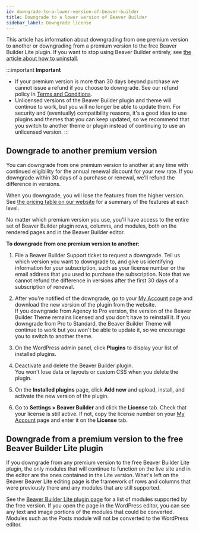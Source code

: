 ```yaml
---
id: downgrade-to-a-lower-version-of-beaver-builder
title: Downgrade to a lower version of Beaver Builder
sidebar_label: Downgrade license
---
```


This article has information about downgrading from one premium version to
another or downgrading from a premium version to the free Beaver Builder Lite
plugin. If you want to stop using Beaver Builder entirely, see [the article about  how to uninstall](/beaver-builder/troubleshooting/updates-license/uninstall-or-deactivate-the-beaver-builder-plugin/#uninstall-beaver-builder-plugin-and-settings.md).

:::important **Important**
  * If your premium version is more than 30 days beyond purchase we cannot issue a refund if you choose to downgrade. See our refund policy in [Terms and Conditions](https://www.wpbeaverbuilder.com/terms-and-conditions/).
  * Unlicensed versions of the Beaver Builder plugin and theme will continue to work, but you will no longer be able to update them. For security and (eventually) compatibility reasons, it's a good idea to use plugins and themes that you can keep updated, so we recommend that you switch to another theme or plugin instead of continuing to use an unlicensed version.
:::

## Downgrade to another premium version

You can downgrade from one premium version to another at any time with
continued eligibility for the annual renewal discount for your new rate. If
you downgrade within 30 days of a purchase or renewal, we'll refund the
difference in versions.

When you downgrade, you will lose the features from the higher version. See
[the pricing table on our website](https://www.wpbeaverbuilder.com/pricing/)
for a summary of the features at each level.

No matter which premium version you use, you'll have access to the entire set
of Beaver Builder plugin rows, columns, and modules, both on the rendered
pages and in the Beaver Builder editor.

**To downgrade from one premium version to another:**

  1. File a Beaver Builder Support ticket to request a downgrade. Tell us which version you want to downgrade to, and give us identifying information for your subscription, such as your license number or the email address that you used to purchase the subscription. Note that we cannot refund the difference in versions after the first 30 days of a subscription of renewal.
  2. After you're notified of the downgrade, go to your [My Account](https://www.wpbeaverbuilder.com/my-account/) page and download the new version of the plugin from the website.  
If you downgrade from Agency to Pro version, the version of the Beaver Builder
Theme remains licensed and you don't have to reinstall it. If you downgrade
from Pro to Standard, the Beaver Builder Theme will continue to work but you
won't be able to update it, so we encourage you to switch to another theme.

  3. On the WordPress admin panel, click **Plugins** to display your list of installed plugins.
  4. Deactivate and delete the Beaver Builder plugin.  
You won't lose data or layouts or custom CSS when you delete the plugin.

  5. On the **Installed plugins** page, click **Add new** and upload, install, and activate the new version of the plugin.
  6. Go to **Settings > Beaver Builder** and click the **License** tab. Check that your license is still active. If not, copy the license number on your [My Account](https://www.wpbeaverbuilder.com/my-account/) page and enter it on the **License** tab.

## Downgrade from a premium version to the free Beaver Builder Lite plugin

If you downgrade from any premium version to the free Beaver Builder Lite
plugin, the only modules that will continue to function on the live site and
in the editor are the ones contained in the Lite version. What's left on the
Beaver Beaver Lite editing page is the framework of rows and columns that were
previously there and any modules that are still supported.

See the [Beaver Builder Lite plugin page](https://wordpress.org/plugins/beaver-builder-lite-version/) for a list of modules supported by the free version. If you open the page in the WordPress editor, you can see any text and image portions of the
modules that could be converted. Modules such as the Posts module will not be
converted to the WordPress editor.
